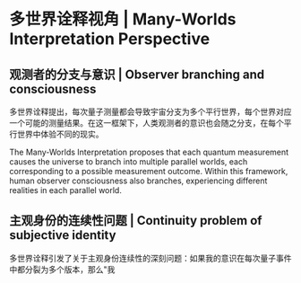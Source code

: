 # 多世界诠释视角 | Many-Worlds Interpretation Perspective

## 观测者的分支与意识 | Observer branching and consciousness

多世界诠释提出，每次量子测量都会导致宇宙分支为多个平行世界，每个世界对应一个可能的测量结果。在这一框架下，人类观测者的意识也会随之分支，在每个平行世界中体验不同的现实。

The Many-Worlds Interpretation proposes that each quantum measurement causes the universe to branch into multiple parallel worlds, each corresponding to a possible measurement outcome. Within this framework, human observer consciousness also branches, experiencing different realities in each parallel world.

## 主观身份的连续性问题 | Continuity problem of subjective identity

多世界诠释引发了关于主观身份连续性的深刻问题：如果我的意识在每次量子事件中都分裂为多个版本，那么"我